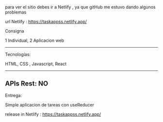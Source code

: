 para ver el sitio debes ir a Netlify , ya que gitHub me estuvo dando algunos problemas

url Netlify : https://taskappss.netlify.app/


Consigna

1 Individual,
2 Aplicacion web

---------------------
Tecnologías:

HTML,
CSS ,
Javascript,
React

--------------------
APIs Rest:
NO
-----------------
Entrega:

Simple aplicacion de tareas con useReducer

release in Netlify : https://taskappss.netlify.app/
